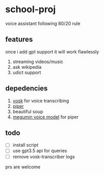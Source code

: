 # school-proj
voice assistant following 80/20 rule

## features 
once i add gpt support it will work flawlessly

1. streaming videos/music
2. ask wikipedia
3. udict support

## depedencies
1. [vosk](https://alphacephei.com/vosk/models) for voice transcribing
2. [piper](https://github.com/rhasspy/piper)
3. beautiful soup
4. [megumin voice model](https://huggingface.co/DogeLord/megumin/tree/main) for piper

## todo
- [ ] install script
- [ ] use gpt3.5 api for queries
- [ ] remove vosk-transcriber logs

prs are welcome

